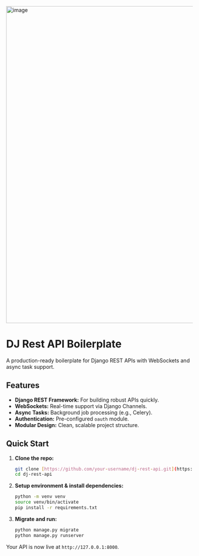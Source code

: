 <img width="1892" height="854" alt="image" src="https://github.com/user-attachments/assets/92c5284d-a34e-4d98-b0c2-e94353c3757c" />

# DJ Rest API Boilerplate

A production-ready boilerplate for Django REST APIs with WebSockets and async task support.

## Features

- **Django REST Framework:** For building robust APIs quickly.
- **WebSockets:** Real-time support via Django Channels.
- **Async Tasks:** Background job processing (e.g., Celery).
- **Authentication:** Pre-configured `oauth` module.
- **Modular Design:** Clean, scalable project structure.

## Quick Start

1.  **Clone the repo:**

    ```sh
    git clone [https://github.com/your-username/dj-rest-api.git](https://github.com/your-username/dj-rest-api.git)
    cd dj-rest-api
    ```

2.  **Setup environment & install dependencies:**

    ```sh
    python -m venv venv
    source venv/bin/activate
    pip install -r requirements.txt
    ```

3.  **Migrate and run:**
    ```sh
    python manage.py migrate
    python manage.py runserver
    ```

Your API is now live at `http://127.0.0.1:8000`.
